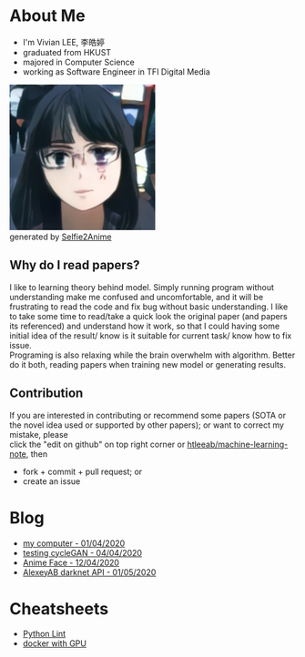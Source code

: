 # About Me
* I'm Vivian LEE, 李皓婷
* graduated from HKUST
* majored in Computer Science
* working as Software Engineer in TFI Digital Media

![](img/selfie2anime/2.jpg)  
generated by [Selfie2Anime](anime_face.html#selfie2anime)  


## Why do I read papers?
I like to learning theory behind model. Simply running program without understanding make me confused and uncomfortable, and it will be frustrating to read the code and fix bug without basic understanding. I like to take some time to read/take a quick look the original paper (and papers its referenced) and understand how it work, so that I could having some initial idea of the result/ know is it suitable for current task/ know how to fix issue.  
Programing is also relaxing while the brain overwhelm with algorithm. Better do it both, reading papers when training new model or generating results.

## Contribution
If you are interested in contributing or recommend some papers (SOTA or the novel idea used or supported by other papers); or want to correct my mistake, please  
click the "edit on github" on top right corner or [htleeab/machine-learning-note](https://github.com/htleeab/machine-learning-note), then 
* fork + commit + pull request; or
* create an issue

# Blog
* [my computer - 01/04/2020](computer.md)
* [testing cycleGAN - 04/04/2020](cycleGAN.md)
* [Anime Face - 12/04/2020](anime_face.md)
* [AlexeyAB darknet API - 01/05/2020](yolo34py_AlexeyAB.md)
<!--* [Anime frame interpolatin - 17/04/2020](anime_frame_interpolation.md)-->

# Cheatsheets
* [Python Lint](cheatsheets/python_lint.md)
* [docker with GPU](cheatsheets/docker_with_GPU.md)
